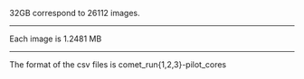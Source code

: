 32GB correspond to 26112 images.
____
Each image is 1.2481 MB

___
The format of the csv files is comet_run{1,2,3}-pilot_cores
